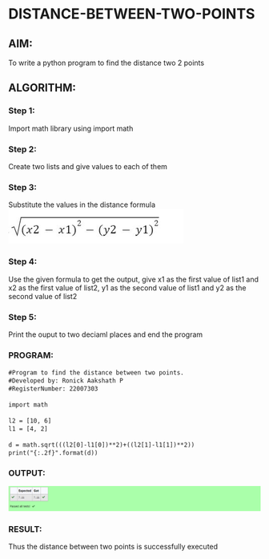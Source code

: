 # DISTANCE-BETWEEN-TWO-POINTS

## AIM:
To write a python program to find the distance two 2 points
## ALGORITHM:
### Step 1: 
Import math library using import math
### Step 2: 
Create two lists and give values to each of them
### Step 3: 
Substitute the values in the distance formula  ![formula](formula.png)
### Step 4: 
Use the given formula to get the output, give x1 as the first value of list1 and x2 as the first value of list2, y1 as the second value of list1 and y2 as the second value of list2
### Step 5: 
Print the ouput to two deciaml places and end the program
### PROGRAM:
```
#Program to find the distance between two points.
#Developed by: Ronick Aakshath P
#RegisterNumber: 22007303

import math

l2 = [10, 6]
l1 = [4, 2]

d = math.sqrt(((l2[0]-l1[0])**2)+((l2[1]-l1[1])**2))
print("{:.2f}".format(d))
```
### OUTPUT:
![output for swapping for two values](output_img.png)

### RESULT:
Thus the distance between two points is successfully executed

